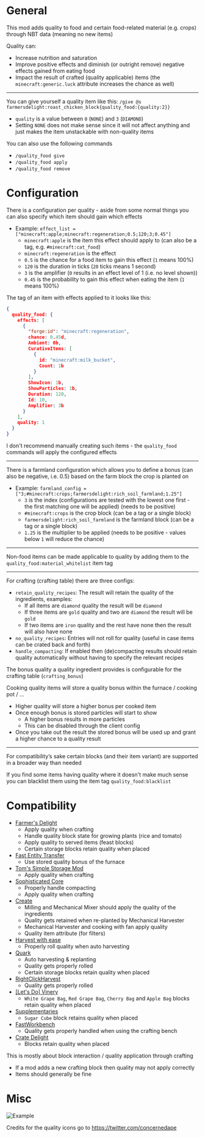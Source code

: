 # General
This mod adds quality to food and certain food-related material (e.g. crops) through NBT data (meaning no new items)

Quality can:
- Increase nutrition and saturation
- Improve positive effects and diminish (or outright remove) negative effects gained from eating food
- Impact the result of crafted (quality applicable) items (the `minecraft:generic.luck` attribute increases the chance as well)

---

You can give yourself a quality item like this: `/give @s farmersdelight:roast_chicken_block{quality_food:{quality:2}}`
- `quality` is a value between `0` (`NONE`) and `3` (`DIAMOND`)
- Setting `NONE` does not make sense since it will not affect anything and just makes the item unstackable with non-quality items

You can also use the following commands 
- `/quality_food give`
- `/quality_food apply`
- `/quality_food remove`

# Configuration
There is a configuration per quality - aside from some normal things you can also specify which item should gain which effects
- Example: `effect_list = ["minecraft:apple;minecraft:regeneration;0.5;120;3;0.45"]`
  - `minecraft:apple` is the item this effect should apply to (can also be a tag, e.g. `#minecraft:cat_food`)
  - `minecraft:regeneration` is the effect
  - `0.5` is the chance for a food item to gain this effect (`1` means 100%)
  - `120` is the duration in ticks (`20` ticks means 1 second)
  - `3` is the amplifier (`0` results in an effect level of 1 (i.e. no level shown))
  - `0.45` is the probability to gain this effect when eating the item (`1` means 100%)

The tag of an item with effects applied to it looks like this:
```json
{
  quality_food: {
    effects: [
      {
        "forge:id": "minecraft:regeneration", 
        chance: 0.45d, 
        Ambient: 0b, 
        CurativeItems: [
          {
            id: "minecraft:milk_bucket", 
            Count: 1b
          }
        ], 
        ShowIcon: 1b, 
        ShowParticles: 1b, 
        Duration: 120, 
        Id: 10, 
        Amplifier: 3b
      }
    ], 
    quality: 1
  }
}
```

I don't recommend manually creating such items - the `quality_food` commands will apply the configured effects

---

There is a farmland configuration which allows you to define a bonus (can also be negative, i.e. 0.5) based on the farm block the crop is planted on
- Example: `farmland_config = ["3;#minecraft:crops;farmersdelight:rich_soil_farmland;1.25"]`
  - `3` is the index (configurations are tested with the lowest one first - the first matching one will be applied) (needs to be positive)
  - `#minecraft:crops` is the crop block (can be a tag or a single block)
  - `farmersdelight:rich_soil_farmland` is the farmland block (can be a tag or a single block)
  - `1.25` is the multiplier to be applied (needs to be positive - values below `1` will reduce the chance)

---

Non-food items can be made applicable to quality by adding them to the `quality_food:material_whitelist` item tag

---

For crafting (crafting table) there are three configs:
- `retain_quality_recipes`: The result will retain the quality of the ingredients, examples:
  - If all items are `diamond` quality the result will be `diamond`
  - If three items are `gold` quality and two are `diamond` the result will be `gold`
  - If two items are `iron` quality and the rest have none then the result will also have none
- `no_quality_recipes`: Entries will not roll for quality (useful in case items can be crated back and forth)
- `handle_compacting`: If enabled then (de)compacting results should retain quality automatically without having to specify the relevant recipes

The bonus quality a quality ingredient provides is configurable for the crafting table (`crafting_bonus`)

Cooking quality items will store a quality bonus within the furnace / cooking pot / ...
- Higher quality will store a higher bonus per cooked item
- Once enough bonus is stored particles will start to show
  - A higher bonus results in more particles
  - This can be disabled through the client config
- Once you take out the result the stored bonus will be used up and grant a higher chance to a quality result

---

For compatibility’s sake certain blocks (and their item variant) are supported in a broader way than needed 

If you find some items having quality where it doesn't make much sense you can blacklist them using the item tag `quality_food:blacklist`

# Compatibility
- [Farmer's Delight](https://www.curseforge.com/minecraft/mc-mods/farmers-delight)
  - Apply quality when crafting
  - Handle quality block state for growing plants (rice and tomato)
  - Apply quality to served items (feast blocks)
  - Certain storage blocks retain quality when placed
- [Fast Entity Transfer](https://www.curseforge.com/minecraft/mc-mods/fastentitytransfer)
  - Use stored quality bonus of the furnace
- [Tom's Simple Storage Mod](https://www.curseforge.com/minecraft/mc-mods/toms-storage)
  - Apply quality when crafting
- [Sophisticated Core](https://www.curseforge.com/minecraft/mc-mods/sophisticated-core)
  - Properly handle compacting
  - Apply quality when crafting
- [Create](https://www.curseforge.com/minecraft/mc-mods/create)
  - Milling and Mechanical Mixer should apply the quality of the ingredients
  - Quality gets retained when re-planted by Mechanical Harvester
  - Mechanical Harvester and cooking with fan apply quality
  - Quality item attribute (for filters)
- [Harvest with ease](https://www.curseforge.com/minecraft/mc-mods/harvest-with-ease)
  - Properly roll quality when auto harvesting
- [Quark](https://www.curseforge.com/minecraft/mc-mods/quark)
  - Auto harvesting & replanting
  - Quality gets properly rolled
  - Certain storage blocks retain quality when placed
- [RightClickHarvest](https://www.curseforge.com/minecraft/mc-mods/rightclickharvest)
  - Quality gets properly rolled
- [[Let's Do] Vinery](https://www.curseforge.com/minecraft/mc-mods/lets-do-vinery)
  - `White Grape Bag`, `Red Grape Bag`, `Cherry Bag` and `Apple Bag` blocks retain quality when placed
- [Supplementaries](https://www.curseforge.com/minecraft/mc-mods/supplementaries)
  - `Sugar Cube` block retains quality when placed
- [FastWorkbench](https://www.curseforge.com/minecraft/mc-mods/fastworkbench)
  - Quality gets properly handled when using the crafting bench
- [Crate Delight](https://www.curseforge.com/minecraft/mc-mods/crate-delight-forge)
  - Blocks retain quality when placed

This is mostly about block interaction / quality application through crafting
- If a mod adds a new crafting block then quality may not apply correctly
- Items should generally be fine

# Misc

![Example](https://i.imgur.com/hUnpNUh.png)

Credits for the quality icons go to https://twitter.com/concernedape
